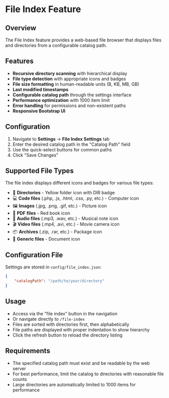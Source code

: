 # File Index Feature

## Overview
The File Index feature provides a web-based file browser that displays files and directories from a configurable catalog path.

## Features
- **Recursive directory scanning** with hierarchical display
- **File type detection** with appropriate icons and badges
- **File size formatting** in human-readable units (B, KB, MB, GB)
- **Last modified timestamps**
- **Configurable catalog path** through the settings interface
- **Performance optimization** with 1000 item limit
- **Error handling** for permissions and non-existent paths
- **Responsive Bootstrap UI**

## Configuration
1. Navigate to **Settings** → **File Index Settings** tab
2. Enter the desired catalog path in the "Catalog Path" field
3. Use the quick-select buttons for common paths
4. Click "Save Changes"

## Supported File Types
The file index displays different icons and badges for various file types:
- 📁 **Directories** - Yellow folder icon with DIR badge
- 💻 **Code files** (.php, .js, .html, .css, .py, etc.) - Computer icon
- 🖼️ **Images** (.jpg, .png, .gif, etc.) - Picture icon
- 📕 **PDF files** - Red book icon
- 🎵 **Audio files** (.mp3, .wav, etc.) - Musical note icon
- 🎬 **Video files** (.mp4, .avi, etc.) - Movie camera icon
- 📦 **Archives** (.zip, .rar, etc.) - Package icon
- 📄 **Generic files** - Document icon

## Configuration File
Settings are stored in `config/file_index.json`:
```json
{
    "catalogPath": "/path/to/your/directory"
}
```

## Usage
- Access via the "file index" button in the navigation
- Or navigate directly to `/file-index`
- Files are sorted with directories first, then alphabetically
- File paths are displayed with proper indentation to show hierarchy
- Click the refresh button to reload the directory listing

## Requirements
- The specified catalog path must exist and be readable by the web server
- For best performance, limit the catalog to directories with reasonable file counts
- Large directories are automatically limited to 1000 items for performance

